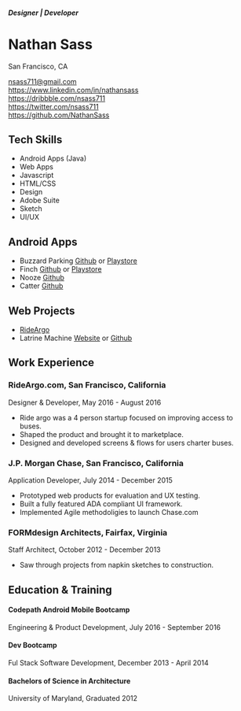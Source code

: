 ##### Designer | Developer
# Nathan Sass
San Francisco, CA 

nsass711@gmail.com   
https://www.linkedin.com/in/nathansass  
https://dribbble.com/nsass711  
https://twitter.com/nsass711  
https://github.com/NathanSass  

## Tech Skills
 - Android Apps (Java)
 - Web Apps
 - Javascript
 - HTML/CSS
 - Design
 - Adobe Suite
 - Sketch
 - UI/UX

## Android Apps
  - Buzzard Parking [Github](https://github.com/BuzzardParking/buzzard-android) or [Playstore](https://play.google.com/store/apps/details?id=com.buzzardparking.buzzard)
  - Finch [Github](https://github.com/NathanSass/Finch) or [Playstore](https://play.google.com/store/apps/details?id=com.nathansass.finch)
  - Nooze [Github](https://github.com/NathanSass/Nooze)
  - Catter [Github](https://github.com/NathanSass/Catter)

## Web Projects
 - [RideArgo](https://rideargo.com)  
 - Latrine Machine [Website](https://young-dusk-3643.herokuapp.com/) or [Github](https://github.com/NathanSass/adaRR)
 
## Work Experience
### RideArgo.com, San Francisco, California
Designer & Developer, May 2016 - August 2016
- Ride argo was a 4 person startup focused on improving access to buses.  
- Shaped the product and brought it to marketplace.  
- Designed and developed screens & flows for users charter buses.

### J.P. Morgan Chase, San Francisco, California
Application Developer,  July 2014 - December 2015
- Prototyped web products for evaluation and UX testing.
- Built a fully featured ADA compliant UI framework.
- Implemented Agile methodoligies to launch Chase.com

### FORMdesign Architects, Fairfax, Virginia
Staff Architect, October 2012 - December 2013
- Saw through projects from napkin sketches to construction.

## Education & Training

#### Codepath Android Mobile Bootcamp
Engineering & Product Development,  July 2016 - September 2016

#### Dev Bootcamp
Ful Stack Software Development, December 2013 - April 2014

#### Bachelors of Science in Architecture
University of Maryland, Graduated 2012

